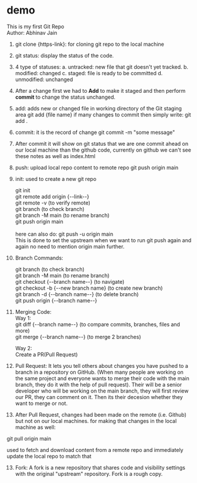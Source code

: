 # demo
This is my first Git Repo <br>
Author: Abhinav Jain

1. git clone {https-link}: for cloning git repo to the local machine

2. git status: display the status of the code.

3. 4 type of statuses:
    a. untracked: new file that git doesn't yet tracked.
    b. modified: changed
    c. staged: file is ready to be committed
    d. unmodified: unchanged

4. After a change first we had to <b>Add</b> to make it staged and then perform <b>commit</b> to change the status unchanged.

5. add: adds new or changed file in working directory of the Git staging area
    git add {file name}
    if many changes to commit then simply write: git add .

6. commit: it is the record of change
    git commit -m "some message"

7. After commit it will show on git status that we are one commit ahead on our local machine than the github code, currently on github we can't see these notes as well as index.html

8. push: upload local repo content to remote repo
    git push origin main


9. init: used to create a new git repo

    git init<br>
    git remote add origin {--link--}<br>
    git remote -v (to verify remote)<br>
    git branch (to check branch)<br>
    git branch -M main (to rename branch)<br>
    git push origin main<br>
    <br>
    here can also do: git push -u origin main<br>
    This is done to set the upstream when we want to run git push again and again no need to mention origin main further.<br>

10. Branch Commands:

    git branch (to check branch)<br>
    git branch -M main (to rename branch)<br>
    git checkout {--branch name--} (to navigate)<br>
    git checkout -b {--new branch name} (to create new branch)<br>
    git branch -d {--branch name--} (to delete branch)<br>
    git push origin {--branch name--}<br>

11. Merging Code:<br>
    Way 1:<br>
        git diff {--branch name--} (to compare commits, branches, files and more)<br>
        git merge {--branch name--} (to merge 2 branches)<br>

    Way 2:<br>
    Create a PR(Pull Request)<br>

12. Pull Request: It lets you tell others about changes you have pushed to a branch in a repository on GitHub. (When many people are working on the same project and everyone wants to merge their code with the main branch, they do it with the help of pull request). Their will be a senior developer who will be working on the main branch, they will first review our PR, they can comment on it. Then its their decesion whether they want to merge or not.

12. After Pull Request, changes had been made on the remote (i.e. Github) but not on our local machines. for making that changes in the local machine as well:<br>

git pull origin main<br>

used to fetch and download content from a remote repo and immediately update the local repo to match that 

13. Fork: A fork is a new repository that shares code and visibility settings with the original "upstream" repository. Fork is a rough copy.